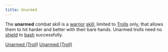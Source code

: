```yaml
---
title: Unarmed
---
```


The **unarmed** combat skill is a [warrior](warrior "wikilink")
[skill](skill "wikilink"), limited to [Trolls](Troll "wikilink") only,
that allows them to hit harder and better with their bare hands. Unarmed
trolls need no [shield](shield "wikilink") to [bash](bash "wikilink")
successfully.

[Unarmed (Troll)](Category:_Warrior_skills "wikilink") [Unarmed
(Troll)](Category:_Skills "wikilink")